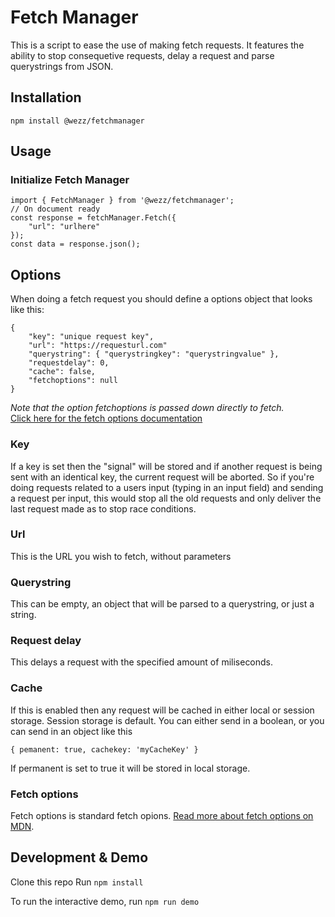 # Fetch Manager

This is a script to ease the use of making fetch requests. 
It features the ability to stop consequetive requests, delay a request and parse querystrings from JSON.

## Installation
```
npm install @wezz/fetchmanager
```

## Usage
### Initialize Fetch Manager
```
import { FetchManager } from '@wezz/fetchmanager';
// On document ready
const response = fetchManager.Fetch({
    "url": "urlhere"
});
const data = response.json();
```

## Options
When doing a fetch request you should define a options object that looks like this:
```
{
    "key": "unique request key",
    "url": "https://requesturl.com"
    "querystring": { "querystringkey": "querystringvalue" },
    "requestdelay": 0,
    "cache": false,
    "fetchoptions": null
}
```
*Note that the option fetchoptions is passed down directly to fetch.*<br/>
[Click here for the fetch options documentation](https://developer.mozilla.org/en-US/docs/Web/API/Fetch_API/Using_Fetch#supplying_request_options)

### Key
If a key is set then the "signal" will be stored and if another request is being sent with an identical key, the current request will be aborted.
So if you're doing requests related to a users input (typing in an input field) and sending a request per input, this would stop all the old requests and only deliver the last request made as to stop race conditions.

### Url
This is the URL you wish to fetch, without parameters

### Querystring
This can be empty, an object that will be parsed to a querystring, or just a string.

### Request delay
This delays a request with the specified amount of miliseconds. 

### Cache
If this is enabled then any request will be cached in either local or session storage. Session storage is default.
You can either send in a boolean, 
or you can send in an object like this
```
{ pemanent: true, cachekey: 'myCacheKey' }
```

If permanent is set to true it will be stored in local storage.

### Fetch options
Fetch options is standard fetch opions.
[Read more about fetch options on MDN](https://developer.mozilla.org/en-US/docs/Web/API/Fetch_API/Using_Fetch#supplying_request_options).


## Development & Demo
Clone this repo
Run
``` npm install ```

To run the interactive demo, run 
``` npm run demo ```
